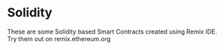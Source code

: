 # Solidity

These are some Solidity based Smart Contracts created using Remix IDE.
Try them out on remix.ethereum.org 
